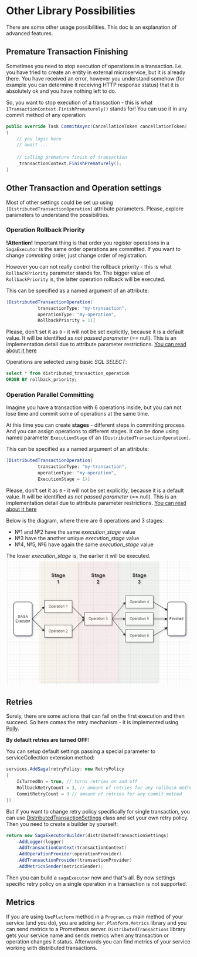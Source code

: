 # Other Library Possibilities

There are some other usage possibilities. This doc is an explanation of advanced features.

## Premature Transaction Finishing
Sometimes you need to stop execution of operations in a transaction.
I.e. you have tried to create an entity in external microservice, but it is already there.
You have received an error, however you understand somehow (for example you can determine it receiving HTTP response status)
that it is absolutely ok and you have nothing left to do.

So, you want to stop execution of a transaction - this is what `ITransactionContext.FinishPrematurely()` stands for!
You can use it in any commit method of any operation:
```c#
public override Task CommitAsync(CancellationToken cancellationToken)
{
    // you logic here
    // await ...

    // calling premature finish of transaction
    _transactionContext.FinishPrematurely();
}
```

## Other Transaction and Operation settings
Most of other settings could be set up using `[DistributedTransactionOperation]` attribute parameters.
Please, explore parameters to understand the possibilities.

### Operation Rollback Priority
**!Attention!** Important thing is that order you register operations in a `SagaExecutor` is the same order operations are committed.
If you want to change *commiting* order, just change order of registration.

However you can not really control the rollback priority - this is what `RollbackPriority` parameter stands for.
The bigger value of `RollbackPriority` is, the latter operation rollback will be executed.

This can be specified as a named argument of an attribute:
```c#
[DistributedTransactionOperation(
            transactionType: "my-transaction",
            operationType: "my-operation",
            RollbackPriority = 1)]
```

Please, don't set it as `0` - it will not be set explicitly, because it is a default value.
It will be identified as *not passed parameter* (== null).
This is an implementation detail due to attribute parameter restrictions. [You can read about it here](https://docs.microsoft.com/en-us/dotnet/csharp/language-reference/language-specification/attributes#positional-and-named-parameters)

Operations are selected using basic *SQL SELECT*:
```sql
select * from distributed_transaction_operation
ORDER BY rollback_priority;
```

### Operation Parallel Committing
Imagine you have a transaction with 6 operations inside, but you can not lose time and commit some of operations at the same time.

At this time you can create **stages** - different steps in committing process.
And you can assign operations to different stages. It can be done using named parameter `ExecutionStage` of an `[DistributedTransactionOperation]`.

This can be specified as a named argument of an attribute:
```c#
[DistributedTransactionOperation(
            transactionType: "my-transaction",
            operationType: "my-operation",
            ExecutionStage = 1)]
```

Please, don't set it as `0` - it will not be set explicitly, because it is a default value.
It will be identified as *not passed parameter* (== null).
This is an implementation detail due to attribute parameter restrictions. [You can read about it here](https://docs.microsoft.com/en-us/dotnet/csharp/language-reference/language-specification/attributes#positional-and-named-parameters)

Below is the diagram, where there are 6 operations and 3 stages:
- №1 and №2 have the same *execution_stage* value
- №3 have the another unique *execution_stage* value
- №4, №5, №6 have again the same *execution_stage* value

The lower *execution_stage* is, the earlier it will be executed.
![saga staged execution plan](./pics/saga_staged_execution_plan.jpg)

## Retries
Surely, there are some actions that can fail on the first execution and then succeed.
So here comes the retry mechanism - it is implemented using [Polly](https://github.com/App-vNext/Polly).

**By default retries are turned OFF**!

You can setup default settings passing a special parameter to serviceCollection extension method:
```c#
services.AddSaga(retryPolicy: new RetryPolicy
{
    IsTurnedOn = true, // turns retries on and off
    RollbackRetryCount = 3, // amount of retries for any rollback method
    CommitRetryCount = 3 // amount of retries for any commit method
})
```

But if you want to change retry policy specifically for single transaction, you can use [DistributedTransactionSettings](../src/DistributedTransactions/Models/Settings/DistributedTransactionSettings.cs) class and set your own retry policy. Then you need to create a builder by yourself:
```c#
return new SagaExecutorBuilder(distributedTransactionSettings)
    .AddLogger(logger)
    .AddTransactionContext(transactionContext)
    .AddOperationProvider(operationProvider)
    .AddTransactionProvider(transactionProvider)
    .AddMetricsSender(metricsSender);
```

Then you can build a `sagaExecutor` now and that's all.
By now settings specific retry policy on a single operation in a transaction is not supported.

## Metrics
If you are using `UsePlatform` method in a `Program.cs` main method of your service (and you do), you are adding `Aer.Platform.Metrics` library
and you can send metrics to a Prometheus server. `DistributedTransactions` library gets your service name and sends metrics when any transaction or operation changes it status.
Afterwards you can find metrics of your service working with distributed transactions.
